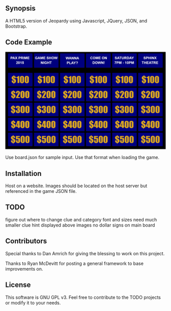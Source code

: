 ## Synopsis

A HTML5 version of Jeopardy using Javascript, JQuery, JSON, and Bootstrap. 

## Code Example

<!--![alt tag](https://pbs.twimg.com/media/CMypgi4WcAA1U7_.png)-->
![preview](./images/screenshot.png)

Use board.json for sample input. Use that format when loading the game.

## Installation

Host on a website. Images should be located on the host server but referenced in the game JSON file.

## TODO

figure out where to change clue and category font and sizes
need much smaller clue hint displayed above images
no dollar signs on main board

## Contributors

Special thanks to Dan Amrich for giving the blessing to work on this project.

Thanks to Ryan McDevitt for posting a general framework to base improvements on.

## License

This software is GNU GPL v3. Feel free to contribute to the TODO projects or modify it to your needs.
